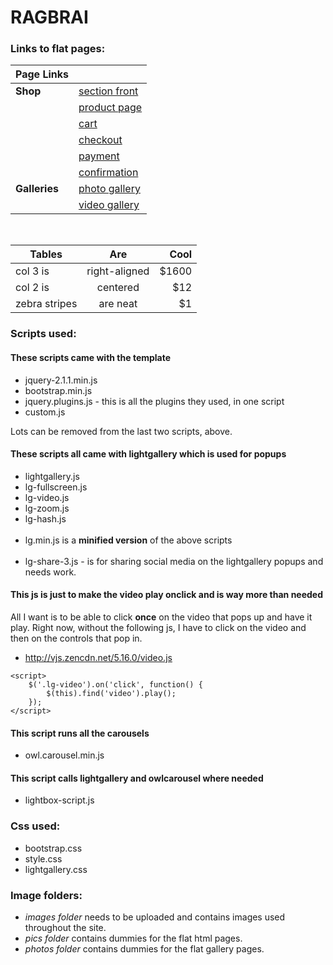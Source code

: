 # RAGBRAI

### Links to flat pages:

| Page Links    |                                                                                                   |
| ------------- | ------------------------------------------------------------------------------------------------- |
| __Shop__      |[section front](http://www.gannett-cdn.com/LDSN/desmoines/RAG-final/sectionfront-shop.html)        |
|               |[product page](http://www.gannett-cdn.com/LDSN/desmoines/RAG-final/shop-product.html)              |
|               |[cart](http://www.gannett-cdn.com/LDSN/desmoines/RAG-final/shop-cart.html)                         |
|               |[checkout](http://www.gannett-cdn.com/LDSN/desmoines/RAG-final/shop-checkout.html)                 |
|               |[payment](http://www.gannett-cdn.com/LDSN/desmoines/RAG-final/shop-checkout2.html)                 |
|               |[confirmation](http://www.gannett-cdn.com/LDSN/desmoines/RAG-final/shop-confirmation.html)         |
|__Galleries__  |[photo gallery](http://www.gannett-cdn.com/LDSN/desmoines/RAG-final/sectionfront-photogallery.html)|
|               |[video gallery](http://www.gannett-cdn.com/LDSN/desmoines/RAG-final/sectionfront-video.html)       |

<br>

| Tables        | Are           | Cool  |
| ------------- |:-------------:| -----:|
| col 3 is      | right-aligned | $1600 |
| col 2 is      | centered      |   $12 |
| zebra stripes | are neat      |    $1 |

### Scripts used:

#### These scripts came with the template
* jquery-2.1.1.min.js
* bootstrap.min.js
* jquery.plugins.js - this is all the plugins they used, in one script
* custom.js

Lots can be removed from the last two scripts, above.

#### These scripts all came with lightgallery which is used for popups

* lightgallery.js
* lg-fullscreen.js
* lg-video.js
* lg-zoom.js
* lg-hash.js
<br><br>
* lg.min.js is a __minified version__ of the above scripts
<br><br>
* lg-share-3.js - is for sharing social media on the lightgallery popups and needs work.

#### This js is just to make the video play onclick and is way more than needed
All I want is to be able to click **once** on the video that pops up and have it play. Right now, without the following js, I have to click on the video and then on the controls that pop in.
* http://vjs.zencdn.net/5.16.0/video.js
``` 
<script>
    $('.lg-video').on('click', function() {
        $(this).find('video').play();
    });
</script>
```

#### This script runs all the carousels
* owl.carousel.min.js


#### This script calls lightgallery and owlcarousel where needed
* lightbox-script.js


### Css used:

* bootstrap.css
* style.css
* lightgallery.css


### Image folders:
* *images folder* needs to be uploaded and contains images used throughout the site.
* *pics folder* contains dummies for the flat html pages.
* *photos folder* contains dummies for the flat gallery pages.